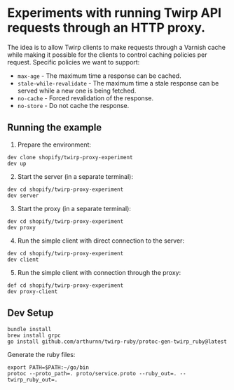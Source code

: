 # Experiments with running Twirp API requests through an HTTP proxy.

The idea is to allow Twirp clients to make requests through a Varnish cache while making
it possible for the clients to control caching policies per request. Specific policies we want to support:

* `max-age` - The maximum time a response can be cached.
* `stale-while-revalidate` - The maximum time a stale response can be served while a new one is being fetched.
* `no-cache` - Forced revalidation of the response.
* `no-store` - Do not cache the response.

## Running the example

1. Prepare the environment:
```
dev clone shopify/twirp-proxy-experiment
dev up
```

2. Start the server (in a separate terminal):

```
dev cd shopify/twirp-proxy-experiment
dev server
```

3. Start the proxy (in a separate terminal):

```
dev cd shopify/twirp-proxy-experiment
dev proxy
```

4. Run the simple client with direct connection to the server:

```
dev cd shopify/twirp-proxy-experiment
dev client
```

5. Run the simple client with connection through the proxy:

```
def cd shopify/twirp-proxy-experiment
dev proxy-client
```

## Dev Setup

```
bundle install
brew install grpc
go install github.com/arthurnn/twirp-ruby/protoc-gen-twirp_ruby@latest
```

Generate the ruby files:

```
export PATH=$PATH:~/go/bin
protoc --proto_path=. proto/service.proto --ruby_out=. --twirp_ruby_out=.
```
